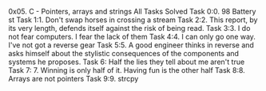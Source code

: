 0x05. C - Pointers, arrays and strings All Tasks Solved
Task 0:0. 98 Battery st
Task 1:1. Don't swap horses in crossing a stream
Task 2:2. This report, by its very length, defends itself against the risk of being read.
Task 3:3. I do not fear computers. I fear the lack of them
Task 4:4. I can only go one way. I've not got a reverse gear
Task 5:5. A good engineer thinks in reverse and asks himself about the stylistic consequences of the components and systems he proposes.
Task 6:  Half the lies they tell about me aren't true
Task 7: 7. Winning is only half of it. Having fun is the other half
Task 8:8. Arrays are not pointers
Task 9:9. strcpy
